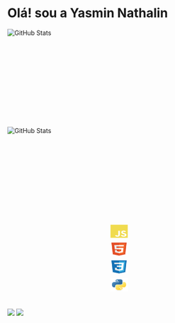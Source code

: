 # Olá! sou a Yasmin Nathalin

<div>
   <img alt="GitHub Stats" height="200" style="padding-right: 10px; display: block; margin-bottom: 20px;" src="https://github-readme-stats.vercel.app/api?username=YasminNathalinSantos&show_icons=true&theme=dracula"/>
   <img alt="GitHub Stats" height="200" style="display: block; margin-bottom: 20px;" src="https://github-readme-stats.vercel.app/api/top-langs/?username=YasminNathalinSantos&layout=compact&theme=dracula"/>
</div>

<div style="display: flex; flex-direction: column; width: 100%; align-items: center;">
  <img alt="Yasmin-Js" height="30" width="40" style="margin-bottom: 10px;" src="https://raw.githubusercontent.com/devicons/devicon/master/icons/javascript/javascript-plain.svg">
  <img alt="Rafa-HTML" height="30" width="40" style="margin-bottom: 10px;" src="https://raw.githubusercontent.com/devicons/devicon/master/icons/html5/html5-original.svg">
  <img alt="Rafa-CSS" height="30" width="40" style="margin-bottom: 10px;" src="https://raw.githubusercontent.com/devicons/devicon/master/icons/css3/css3-original.svg">
  <img alt="Rafa-Python" height="30" width="40" style="margin-bottom: 10px;" src="https://raw.githubusercontent.com/devicons/devicon/master/icons/python/python-original.svg">
  
</div>

##
<div> 
  <a href = "yasminnathalinsantos@gmail.com"><img src="https://img.shields.io/badge/-Gmail-%23333?style=for-the-badge&logo=gmail&logoColor=white" target="_blank"></a>
  <a href="https://www.linkedin.com/in/yasmin-nathalin-santos-1b7917331/"_blank"><img src="https://img.shields.io/badge/-LinkedIn-%230077B5?style=for-the-badge&logo=linkedin&logoColor=white" target="_blank"></a> 
  
</div>

